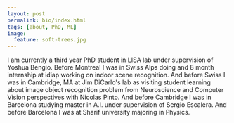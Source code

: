 ```yaml
---
layout: post
permalink: bio/index.html
tags: [about, PhD, ML]
image:
  feature: soft-trees.jpg
---
```


I am currently a third year PhD student in LISA lab under supervision of Yoshua Bengio.
Before Montreal I was in Swiss Alps doing and 8 month internship at idiap working on indoor scene recognition.
And before Swiss I was in Cambridge, MA at Jim DiCarlo's lab as visiting student learning about image object recognition problem from Neuroscience and Computer Vision perspectives with Nicolas Pinto.
And before Cambridge I was in Barcelona studying master in A.I. under supervision of Sergio Escalera.
And before Barcelona I was at Sharif university majoring in Physics.


